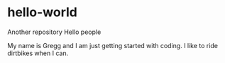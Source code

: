 # hello-world
Another repository 
Hello people

My name is Gregg and I am just getting started with coding. 
I like to ride dirtbikes when I can.

